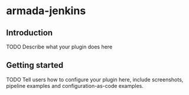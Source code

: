 # armada-jenkins

## Introduction

TODO Describe what your plugin does here

## Getting started

TODO Tell users how to configure your plugin here, include screenshots, pipeline examples and 
configuration-as-code examples.

